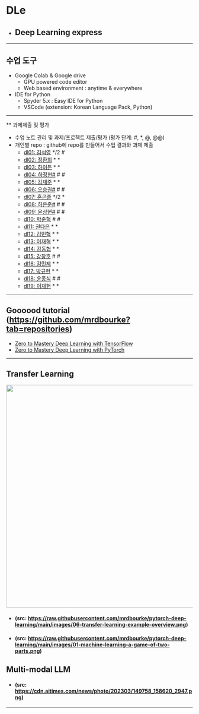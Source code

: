 # DLe
- ## Deep Learning express
---
## 수업 도구
* Google Colab & Google drive
  - GPU powered code editor
  - Web based environment : anytime & everywhere
* IDE for Python
  - Spyder 5.x : Easy IDE for Python
  - VSCode (extension: Korean Language Pack, Python)
---  

** 과제제출 및 평가
- 수업 노트 관리 및 과제/프로젝트 제출/평가 (평가 단계: #, *, @, @@)
- 개인별 repo : github에 repo를 만들어서 수업 결과와 과제 제출                
  * [dl01: 김석영](https://github.com/cheesedog-paradise/dl01) */2 #
  * [dl02: 정환희](https://github.com/alemskdlt/dl02) * *
  * [dl03: 하이든](https://github.com/HayDen-Gonne/dl03) * *
  * [dl04: 하정현#]() # #
  * [dl05: 김재준](https://github.com/jaejun22/dl05) * *
  * [dl06: 오승권#]() # #
  * [dl07: 혼곤졸](https://github.com/20211527/dl07) */2 *
  * [dl08: 허은준#]() # #
  * [dl09: 윤상현#]() # #
  * [dl10: 박준혁](https://github.com/20212609/dl10) # #
  * [dl11: 권다은](https://github.com/daeunkk/dl11) * *
  * [dl12: 김민혁](https://github.com/JerryK97/dl12) * *
  * [dl13: 이재혁](https://github.com/jae-hyuck/dl13) * *
  * [dl14: 강동협](https://github.com/Hyup98/DL14) * *
  * [dl15: 강창호](https://github.com/Kangchangho1234/dl15) # #
  * [dl16: 김민제](https://github.com/mixhub10/dl16) * *
  * [dl17: 박규현](https://github.com/Park20182618/dl17) * *
  * [dl18: 윤종식](https://github.com/jongsik22/dl18) # #
  * [dl19: 이재현](https://github.com/iamgus123/dl19) * *
  
---
## Goooood tutorial (https://github.com/mrdbourke?tab=repositories)  
- [Zero to Mastery Deep Learning with TensorFlow](https://github.com/mrdbourke/tensorflow-deep-learning)
- [Zero to Mastery Deep Learning with PyTorch](https://github.com/mrdbourke/pytorch-deep-learning)
---
## Transfer Learning 
<img src="https://github.com/mrdbourke/pytorch-deep-learning/raw/main/images/06-transfer-learning-example-overview.png" width=900 height=600>  

- #### (src: https://raw.githubusercontent.com/mrdbourke/pytorch-deep-learning/main/images/06-transfer-learning-example-overview.png)  
- #### (src: https://raw.githubusercontent.com/mrdbourke/pytorch-deep-learning/main/images/01-machine-learning-a-game-of-two-parts.png)

## Multi-modal LLM  
- #### (src: https://cdn.aitimes.com/news/photo/202303/149758_158620_2947.png)  

---
